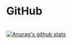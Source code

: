 # GitHub 
<br> [![Anurag's github stats](https://github-readme-stats.vercel.app/api?username=hdh4952&show_icons=true&theme=onedark)](https://github.com/hdh4952)
